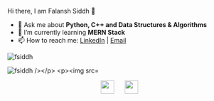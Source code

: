 <!--
**fsiddh/fsiddh** is a ✨ _special_ ✨ repository because its `README.md` (this file) appears on your GitHub profile.

Here are some ideas to get you started:

- 🔭 I’m currently working on ...
- 🌱 I’m currently learning ...
- 👯 I’m looking to collaborate on ...
- 🤔 I’m looking for help with ...
- 💬 Ask me about ...
- 📫 How to reach me: ...
- 😄 Pronouns: ...
- ⚡ Fun fact: ...
-->

<hi align="center">Hi there, I am Falansh Siddh 👋</h1>

- 💬 Ask me about <strong>Python, C++ and Data Structures & Algorithms </strong>
- 🌱 I’m currently learning <strong>MERN Stack</strong>
- 📫 How to reach me: <a href="https://www.linkedin.com/in/falansh-siddh/" target="_blank">LinkedIn</a> | <a href="falansh.rs@gmail.com" target="_blank">Email</a>

<p>
  <img src="https://github-readme-stats.vercel.app/api?username=fsiddh&show_icons=true" alt="fsiddh">
</p>  

<p><img align="center" src="https://github-readme-streak-stats.herokuapp.com/?user=fsiddh&" alt="fsiddh /></p>
<p><img src="https://github-readme-stats.vercel.app/api/top-langs?username=fsiddh&show_icons=true&locale=en&layout=compact" alt="fsiddh" /></p>


<p align ="center">
  <a href="https://www.linkedin.com/in/falansh-siddh/" target="_blank"><img src="https://cdn.jsdelivr.net/npm/simple-icons@3.0.1/icons/linkedin.svg" height="30"      width="30"></a>
  &nbsp;&nbsp;&nbsp;&nbsp;
  <a href="Soon" target="_blank"><img src="https://cdn.jsdelivr.net/npm/simple-icons@3.0.1/icons/twitter.svg" height="30" width="30"></a>
</p>




